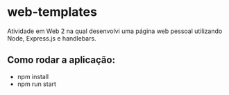 # web-templates
Atividade em Web 2 na qual desenvolvi uma página web pessoal utilizando Node, Express.js e handlebars.

## Como rodar a aplicação:
- npm install
- npm run start
